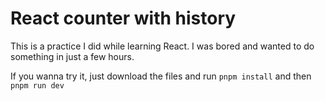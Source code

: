 # React counter with history
This is a practice I did while learning React. I was bored and wanted to do something in just a few hours.

If you wanna try it, just download the files and run `pnpm install` and then `pnpm run dev`
